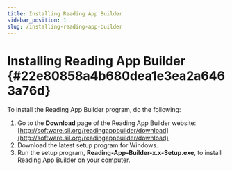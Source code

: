 ```yaml
---
title: Installing Reading App Builder
sidebar_position: 1
slug: /installing-reading-app-builder
---
```


# Installing Reading App Builder {#22e80858a4b680dea1e3ea2a6463a76d}

To install the Reading App Builder program, do the following:

1. Go to the **Download** page of the Reading App Builder website: [http://software.sil.org/readingappbuilder/download](http://software.sil.org/readingappbuilder/download)
2. Download the latest setup program for Windows.
3. Run the setup program, **Reading-App-Builder-x.x-Setup.exe**, to install Reading App Builder on your computer.
